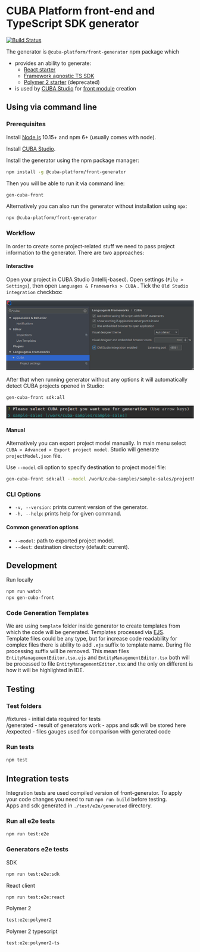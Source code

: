 # CUBA Platform front-end and TypeScript SDK generator

[![Build Status](https://travis-ci.org/cuba-platform/front-generator.svg?branch=master)](https://travis-ci.org/cuba-platform/front-generator)

The generator is `@cuba-platform/front-generator` npm package which
 * provides an ability to generate:
    * [React starter](src/generators/react-typescript/app/template/README.md)
    * [Framework agnostic TS SDK](src/generators/sdk/README.md)
    * [Polymer 2 starter](https://doc.cuba-platform.com/manual-7.0/polymer_ui.html) (deprecated)
 * is used by [CUBA Studio](https://doc.cuba-platform.com/studio/) for [front module](https://doc.cuba-platform.com/manual-7.0/front_ui.html) creation

## Using via command line

### Prerequisites

Install [Node.js](https://nodejs.org/en/download/) 10.15+ and npm 6+ (usually comes with node). 

Install [CUBA Studio](https://doc.cuba-platform.com/studio/#installation).

Install the generator using the npm package manager: 

```bash
npm install -g @cuba-platform/front-generator
```

Then you will be able to run it via command line:

```bash
gen-cuba-front
```

Alternatively you can also run the generator without installation using `npx`:

```bash
npx @cuba-platform/front-generator
```

### Workflow

In order to create some project-related stuff we need to pass project information to the generator. There are two approaches:

#### Interactive

Open your project in CUBA Studio (Intellij-based). Open settings (`File > Settings`), then open `Languages & Frameworks > CUBA` . Tick the `Old Studio integration` checkbox:

![GitHub Logo](etc/studio-integration.png)

After that when running generator without any options it will automatically detect CUBA projects opened in Studio: 

```bash
gen-cuba-front sdk:all
```
![Interactive project selection](etc/interactive-projects.png)

#### Manual

Alternatively you can export project model manually. In main menu select `CUBA > Advanced > Export project model`. Studio will generate `projectModel.json` file.

Use `--model` cli option to specify destination to project model file:

```bash
gen-cuba-front sdk:all --model /work/cuba-samples/sample-sales/projectModel.json
```


### CLI Options
* `-v, --version`: prints current version of the generator.
* `-h, --help`: prints help for given command.

#### Common generation options 

* `--model`: path to exported project model.
* `--dest`: destination directory (default: current).


## Development
Run locally
```bash
npm run watch
npx gen-cuba-front
```
### Code Generation Templates
We are using ```template``` folder inside generator to create templates from which the code will be generated. 
Templates processed via [EJS](https://ejs.co/). 
<br>
Template files could be any type, 
but for increase code readability for complex files there is ability to add ```.ejs``` suffix to template name.
During file processing suffix will be removed. 
This mean files ```EntityManagementEditor.tsx.ejs``` and ```EntityManagementEditor.tsx``` both will be processed to file
```EntityManagementEditor.tsx``` and the only on different is how it will be highlighted in IDE. 

## Testing

### Test folders

/fixtures - initial data required for tests<br>
/generated - result of generators work - apps and sdk will be stored here<br>
/expected - files gauges used for comparison with generated code<br>


### Run tests
```bash
npm test
```

## Integration tests
Integration tests are used compiled version of front-generator. To apply your code changes you need to run ```npm run build``` before testing.
<br>
Apps and sdk generated in ```./test/e2e/generated``` directory.
### Run all e2e tests
```bash
npm run test:e2e
```

### Generators e2e tests
SDK
```bash
npm run test:e2e:sdk
```
React client
```bash
npm run test:e2e:react
```
Polymer 2
```bash
test:e2e:polymer2
```
Polymer 2 typescript
```bash
test:e2e:polymer2-ts
```
